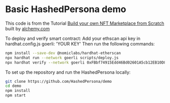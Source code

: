 # Basic HashedPersona demo

This code is from the Tutorial [Build your own NFT Marketplace from Scratch](https://docs.alchemy.com/alchemy/) built by [alchemy.com](https://alchemy.com)

To deploy and verify smart contract:
Add your ethscan api key in hardhat.config.js
      goerli: 'YOUR KEY'
Then run the following commands:
```bash
npm install --save-dev @nomiclabs/hardhat-etherscan
npx hardhat run --network goerli scripts/deploy.js
npx hardhat verify --network goerli 0xFBbf74915Edd46Bd02601A5cb12EB10D8f63AeF0
```
To set up the repository and run the HashedPersona locally:
```bash
git clone https://github.com/HashedPersona/demo
cd demo
npm install
npm start
```